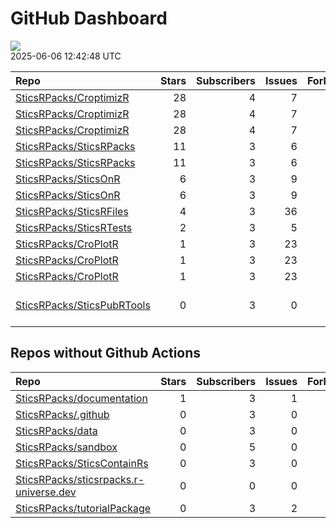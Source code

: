 GitHub Dashboard
================

![](https://github.com/SticsRPacks/status/workflows/Render%20Status/badge.svg)  
2025-06-06 12:42:48 UTC

| Repo                                                                        | Stars | Subscribers | Issues | Forks | Status                                                                                                                                                                                                                                                                                                        | Commit                                                                                                                                                                                                                                |
|:----------------------------------------------------------------------------|------:|------------:|-------:|------:|:--------------------------------------------------------------------------------------------------------------------------------------------------------------------------------------------------------------------------------------------------------------------------------------------------------------|:--------------------------------------------------------------------------------------------------------------------------------------------------------------------------------------------------------------------------------------|
| [SticsRPacks/CroptimizR](https://github.com/SticsRPacks/CroptimizR)         |    28 |           4 |      7 |     6 | [![](https://github.com/SticsRPacks/CroptimizR/workflows/test-coverage/badge.svg)](https://github.com/SticsRPacks/CroptimizR/actions/runs/15463756711)                                                                                                                                                        | <a href="https://github.com/SticsRPacks/CroptimizR/commit/6dc59ea1745324fac5b16c84ff13f334c457b19e" title="Merge pull request #51 from SticsRPacks/integration-agmip-IV-protocol">6dc59e</a>                                          |
| [SticsRPacks/CroptimizR](https://github.com/SticsRPacks/CroptimizR)         |    28 |           4 |      7 |     6 | [![](https://github.com/SticsRPacks/CroptimizR/workflows/R-CMD-check/badge.svg)](https://github.com/SticsRPacks/CroptimizR/actions/runs/15463760144)                                                                                                                                                          | <a href="https://github.com/SticsRPacks/CroptimizR/commit/b95c0120fe43657fae7f1cc483433c628d3057c0" title="Merge branch 'main' into integration-agmip-IV-protocol">b95c01</a>                                                         |
| [SticsRPacks/CroptimizR](https://github.com/SticsRPacks/CroptimizR)         |    28 |           4 |      7 |     6 | [![](https://github.com/SticsRPacks/CroptimizR/workflows/Update%20CITATION.cff/badge.svg)](https://github.com/SticsRPacks/CroptimizR/actions/runs/15462313186)                                                                                                                                                | <a href="https://github.com/SticsRPacks/CroptimizR/commit/e9d3b7f8e2d0af6462853ee81dba84491bcba9f0" title="Merge pull request #43 from SticsRPacks/integration-agmip-IV-protocol">e9d3b7</a>                                          |
| [SticsRPacks/SticsRPacks](https://github.com/SticsRPacks/SticsRPacks)       |    11 |           3 |      6 |     3 | [![](https://github.com/SticsRPacks/SticsRPacks/workflows/.github/workflows/dependabot.yml/badge.svg)](https://github.com/SticsRPacks/SticsRPacks/actions/runs/12280022686)                                                                                                                                   | <a href="https://github.com/SticsRPacks/SticsRPacks/commit/02682c83bc6ed7f9b6f980ed166010998dfbb3f7" title="Create dependabot.yml">02682c</a>                                                                                         |
| [SticsRPacks/SticsRPacks](https://github.com/SticsRPacks/SticsRPacks)       |    11 |           3 |      6 |     3 | [![](https://github.com/SticsRPacks/SticsRPacks/workflows/Update%20CITATION.cff/badge.svg)](https://github.com/SticsRPacks/SticsRPacks/actions/runs/15158050843)                                                                                                                                              | <a href="https://github.com/SticsRPacks/SticsRPacks/commit/4ebd413031e9afac0263bec8daa9f6aec3d9639d" title="Update DESCRIPTION">4ebd41</a>                                                                                            |
| [SticsRPacks/SticsOnR](https://github.com/SticsRPacks/SticsOnR)             |     6 |           3 |      9 |     4 | [![](https://github.com/SticsRPacks/SticsOnR/workflows/Update%20CITATION.cff/badge.svg)](https://github.com/SticsRPacks/SticsOnR/actions/runs/13966232021)                                                                                                                                                    | <a href="https://github.com/SticsRPacks/SticsOnR/commit/126df8c26a3194a81deb57822cc481c07b660763" title="changes from the last release (#50)">126df8</a>                                                                              |
| [SticsRPacks/SticsOnR](https://github.com/SticsRPacks/SticsOnR)             |     6 |           3 |      9 |     4 | [![](https://github.com/SticsRPacks/SticsOnR/workflows/R-CMD-check/badge.svg)](https://github.com/SticsRPacks/SticsOnR/actions/runs/14757810713) [![](https://github.com/SticsRPacks/SticsOnR/workflows/test-coverage/badge.svg)](https://github.com/SticsRPacks/SticsOnR/actions/runs/14757810704)           | <a href="https://github.com/SticsRPacks/SticsOnR/commit/5fc941a7dd1068226328d6659aa4c0c7882f192d" title="Update README.Rmd (#52)">5fc941</a>                                                                                          |
| [SticsRPacks/SticsRFiles](https://github.com/SticsRPacks/SticsRFiles)       |     4 |           3 |     36 |     4 | [![](https://github.com/SticsRPacks/SticsRFiles/workflows/Update%20CITATION.cff/badge.svg)](https://github.com/SticsRPacks/SticsRFiles/actions/runs/15443085139)                                                                                                                                              | <a href="https://github.com/SticsRPacks/SticsRFiles/commit/5fc67ea5c90ec4f84d99c328c797130d9ff7f623" title="Merge branch 'fix-solecrop-dataload' of https://github.com/SticsRPacks/SticsRFiles into fix-solecrop-dataload">5fc67e</a> |
| [SticsRPacks/SticsRTests](https://github.com/SticsRPacks/SticsRTests)       |     2 |           3 |      5 |     1 | [![](https://github.com/SticsRPacks/SticsRTests/workflows/R-CMD-check/badge.svg)](https://github.com/SticsRPacks/SticsRTests/actions/runs/15470395308)                                                                                                                                                        | <a href="https://github.com/SticsRPacks/SticsRTests/commit/d5e0e8f44fe5a7711ef569b7bf0a42c79d7f2f20" title="Generalize use of global variable for obs_synth">d5e0e8</a>                                                               |
| [SticsRPacks/CroPlotR](https://github.com/SticsRPacks/CroPlotR)             |     1 |           3 |     23 |     1 | [![](https://github.com/SticsRPacks/CroPlotR/workflows/Update%20CITATION.cff/badge.svg)](https://github.com/SticsRPacks/CroPlotR/actions/runs/15441211658)                                                                                                                                                    | <a href="https://github.com/SticsRPacks/CroPlotR/commit/00294e496857157256960deb9bcda5224e1fe672" title="Merge pull request #68 from SticsRPacks/remove-dependency-to-stringr">00294e</a>                                             |
| [SticsRPacks/CroPlotR](https://github.com/SticsRPacks/CroPlotR)             |     1 |           3 |     23 |     1 | [![](https://github.com/SticsRPacks/CroPlotR/workflows/test-coverage/badge.svg)](https://github.com/SticsRPacks/CroPlotR/actions/runs/15470805945) [![](https://github.com/SticsRPacks/CroPlotR/workflows/Snapshot%20Comparison/badge.svg)](https://github.com/SticsRPacks/CroPlotR/actions/runs/15470805957) | <a href="https://github.com/SticsRPacks/CroPlotR/commit/3b687422be41b27b0fe5ae0fbf4ed3de7d3ca036" title="Update test-scatter-plots.R">3b6874</a>                                                                                      |
| [SticsRPacks/CroPlotR](https://github.com/SticsRPacks/CroPlotR)             |     1 |           3 |     23 |     1 | [![](https://github.com/SticsRPacks/CroPlotR/workflows/R-CMD-check/badge.svg)](https://github.com/SticsRPacks/CroPlotR/actions/runs/15470076265)                                                                                                                                                              | <a href="https://github.com/SticsRPacks/CroPlotR/commit/812c177212fa361e8c1156ee29a081cf9539ec7f" title="Merge pull request #71 from SticsRPacks/revert-merge-57">812c17</a>                                                          |
| [SticsRPacks/SticsPubRTools](https://github.com/SticsRPacks/SticsPubRTools) |     0 |           3 |      0 |     0 | [![](https://github.com/SticsRPacks/SticsPubRTools/workflows/R/badge.svg)](https://github.com/SticsRPacks/SticsPubRTools/actions/runs/15047601512)                                                                                                                                                            | \<a href=“<https://github.com/SticsRPacks/SticsPubRTools/commit/6338d1d121b872aa8b79caa20ae9f18ee353552f>” title=“fix:”kind” column name with “file”“\>6338d1</a>                                                                     |

## Repos without Github Actions

| Repo                                                                                                | Stars | Subscribers | Issues | Forks |
|:----------------------------------------------------------------------------------------------------|------:|------------:|-------:|------:|
| [SticsRPacks/documentation](https://github.com/SticsRPacks/documentation)                           |     1 |           3 |      1 |     0 |
| [SticsRPacks/.github](https://github.com/SticsRPacks/.github)                                       |     0 |           3 |      0 |     0 |
| [SticsRPacks/data](https://github.com/SticsRPacks/data)                                             |     0 |           3 |      0 |     0 |
| [SticsRPacks/sandbox](https://github.com/SticsRPacks/sandbox)                                       |     0 |           5 |      0 |     0 |
| [SticsRPacks/SticsContainRs](https://github.com/SticsRPacks/SticsContainRs)                         |     0 |           3 |      0 |     0 |
| [SticsRPacks/sticsrpacks.r-universe.dev](https://github.com/SticsRPacks/sticsrpacks.r-universe.dev) |     0 |           0 |      0 |     0 |
| [SticsRPacks/tutorialPackage](https://github.com/SticsRPacks/tutorialPackage)                       |     0 |           3 |      2 |     0 |
